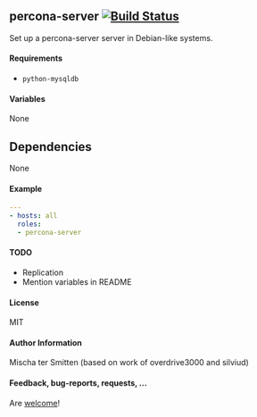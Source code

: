 ## percona-server [![Build Status](https://travis-ci.org/Oefenweb/ansible-percona-server.svg?branch=master)](https://travis-ci.org/Oefenweb/ansible-percona-server)

Set up a percona-server server in Debian-like systems.

#### Requirements

* `python-mysqldb`

#### Variables

None

## Dependencies

None

#### Example

```yaml
---
- hosts: all
  roles:
  - percona-server
```

#### TODO

* Replication
* Mention variables in README

#### License

MIT

#### Author Information

Mischa ter Smitten (based on work of overdrive3000 and silviud)

#### Feedback, bug-reports, requests, ...

Are [welcome](https://github.com/Oefenweb/ansible-percona-server/issues)!
